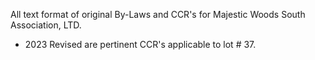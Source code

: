 All text format of original By-Laws and CCR's for Majestic Woods South Association, LTD.

* 2023 Revised are pertinent CCR's applicable to lot # 37.  
